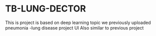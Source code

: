 # TB-LUNG-DECTOR

This is project is based on deep learning topic
we previously uploaded pneumonia -lung disease project
UI Also similar to previous project

